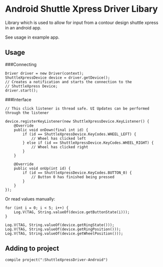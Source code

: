 # Android Shuttle Xpress Driver Libary

Library which is used to allow for input from a contour design shuttle xpress in an android app.

See usage in example app.

## Usage

###Connecting

    Driver driver = new Driver(context);
    ShuttleXpressDevice device = driver.getDevice();
    // Creates a notification and starts the connection to the
    // ShuttleXpress Device;
    driver.start(); 
    
###Interface

    // This click listener is thread safe. UI Updates can be performed through the listener
    
    device.registerKeyListener(new ShuttleXpressDevice.KeyListener() {
        @Override
        public void onDown(final int id) {
            if (id == ShuttleXpressDevice.KeyCodes.WHEEL_LEFT) {
                // Wheel has clicked left
            } else if (id == ShuttleXpressDevice.KeyCodes.WHEEL_RIGHT) {
                // Wheel has clicked right
            }
        }
        
        @Override
        public void onUp(int id) {
            if (id == ShuttleXpressDevice.KeyCodes.BUTTON_0) {
                // Button 0 has finished being pressed
            }
        }
    });
   
Or read values manually:

    
    for (int i = 0; i < 5; i++) {
        Log.V(TAG, String.valueOf(device.getButtonState(i)));
    }
    
    Log.V(TAG, String.valueOf(device.getRingState()));
    Log.V(TAG, String.valueOf(device.getRingPosition()));
    Log.V(TAG, String.valueOf(device.getWheelPosition()));
    
    

## Adding to project

	compile project(":ShuttleXpressDriver-Android")
